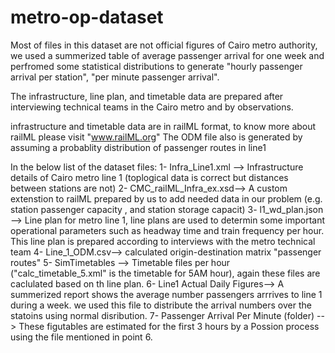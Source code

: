# metro-op-dataset
Most of files in this dataset are not official figures of Cairo metro authority, we used a summerized table of average passenger arrival
for one week and perfromed some statistical distributions to generate "hourly passenger arrival per station", "per minute passenger arrival".

The infrastructure, line plan, and timetable data are prepared after interviewing technical teams in the Cairo metro and by observations.

infrastructure and timetable data are in railML format, to know more about railML please visit "www.railML.org"
The ODM file also is generated by assuming a probablity distribution of passenger routes in line1

In the below list of the dataset files:
1- Infra_Line1.xml --> Infrastructure details of Cairo metro line 1 (toplogical data is correct but distances between stations are not)
2- CMC_railML_Infra_ex.xsd--> A custom extenstion to railML prepared by us to add needed data in our problem (e.g. station passenger capacity , and station storage capacit)
3- l1_wd_plan.json --> Line plan for metro line 1, line plans are used to determin some important operational parameters such as headway time and train frequency per hour. This line plan is prepared according to interviews with the metro technical team
4- Line_1_ODM.csv--> calculated origin-destination matrix "passenger routes"
5- SimTimetables --> Timetable files per hour ("calc_timetable_5.xml" is the timetable for 5AM hour), again these files are caclulated based on th line plan.
6- Line1 Actual Daily Figures--> A summerized report shows the average number passengers arrrives to line 1 during a week. we used this file to distribute the arrival numbers over the statoins using normal disribution.
7- Passenger Arrival Per Minute (folder) --> These figutables are estimated for the first 3 hours by a Possion process using the file mentioned in point 6.
